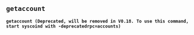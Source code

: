 ## **`getaccount`**

**`getaccount (Deprecated, will be removed in V0.18. To use this command, start syscoind with -deprecatedrpc=accounts)`**
